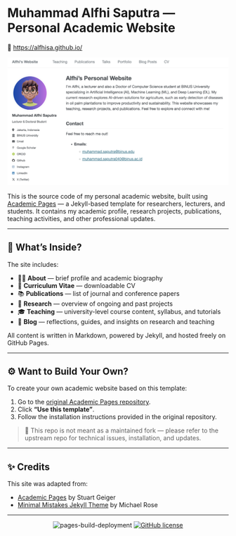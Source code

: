# Muhammad Alfhi Saputra — Personal Academic Website

📍 https://alfhisa.github.io/

![Website Screenshot](images/home-alfhi.png) 

This is the source code of my personal academic website, built using [Academic Pages](https://academicpages.github.io/) — a Jekyll-based template for researchers, lecturers, and students. It contains my academic profile, research projects, publications, teaching activities, and other professional updates.

---

## 📌 What’s Inside?

The site includes:

- 🧑‍🏫 **About** — brief profile and academic biography  
- 📄 **Curriculum Vitae** — downloadable CV  
- 📚 **Publications** — list of journal and conference papers  
- 💼 **Research** — overview of ongoing and past projects  
- 🎓 **Teaching** — university-level course content, syllabus, and tutorials  
- 📝 **Blog** — reflections, guides, and insights on research and teaching  

All content is written in Markdown, powered by Jekyll, and hosted freely on GitHub Pages.

---

## ⚙️ Want to Build Your Own?

To create your own academic website based on this template:

1. Go to the [original Academic Pages repository](https://github.com/academicpages/academicpages.github.io).
2. Click **“Use this template”**.
3. Follow the installation instructions provided in the original repository.

> 📌 This repo is not meant as a maintained fork — please refer to the upstream repo for technical issues, installation, and updates.

---

## ✨ Credits

This site was adapted from:
- [Academic Pages](https://github.com/academicpages/academicpages.github.io) by Stuart Geiger  
- [Minimal Mistakes Jekyll Theme](https://mmistakes.github.io/minimal-mistakes/) by Michael Rose

---

<div align="center">
    
![pages-build-deployment](https://github.com/alfhisa/alfhisa.github.io/actions/workflows/pages/pages-build-deployment/badge.svg)
[![GitHub license](https://img.shields.io/github/license/academicpages/academicpages.github.io?color=blue)](https://github.com/alfhisa/alfhisa.github.io/blob/main/LICENSE)

</div>
